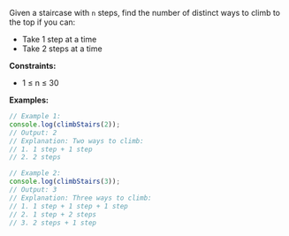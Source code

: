 Given a staircase with `n` steps, find the number of distinct ways to climb to the top if you can:
- Take 1 step at a time
- Take 2 steps at a time

**Constraints:**
- 1 ≤ n ≤ 30

**Examples:**
```typescript
// Example 1:
console.log(climbStairs(2));
// Output: 2
// Explanation: Two ways to climb:
// 1. 1 step + 1 step
// 2. 2 steps

// Example 2:
console.log(climbStairs(3));
// Output: 3
// Explanation: Three ways to climb:
// 1. 1 step + 1 step + 1 step
// 2. 1 step + 2 steps
// 3. 2 steps + 1 step
```
